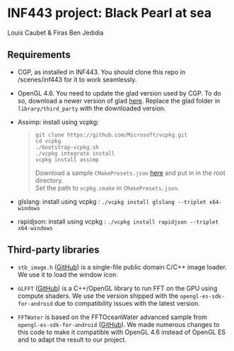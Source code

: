 # INF443 project: Black Pearl at sea

Louis Caubet & Firas Ben Jedidia

## Requirements

-   CGP, as installed in INF443. You should clone this repo in /scenes/inf443 for it to work seamlessly.

-   OpenGL 4.6. You need to update the glad version used by CGP. To do so, download a newer version of glad [here](https://stratus.binets.fr/s/iBSsXigDxtsJMjS).
    Replace the glad folder in `library/third_party` with the downloaded version.

-   Assimp: install using vcpkg:

    > ```
    > git clone https://github.com/Microsoft/vcpkg.git
    > cd vcpkg
    > ./bootstrap-vcpkg.sh
    > ./vcpkg integrate install
    > vcpkg install assimp
    > ```
    >
    > Download a sample `CMakePresets.json` [here](https://stratus.binets.fr/s/acZQrmKAqEAprDJ) and put in in the root directory. <br>
    > Set the path to `vcpkg.cmake` in `CMakePresets.json`.

-   glslang: install using vcpkg : `./vcpkg install glslang --triplet x64-windows`
-   rapidjson: install using vcpkg : `./vcpkg install rapidjson --triplet x64-windows`

## Third-party libraries

-   `stb_image.h` ([GitHub](https://github.com/nothings/stb)) is a single-file public domain C/C++ image loader. We use it to load the window icon.

-   `GLFFT` ([GitHub](https://github.com/Themaister/GLFFT)) is a C++/OpenGL library to run FFT on the GPU using compute shaders. We use the version shipped with the `opengl-es-sdk-for-android` due to compatibility issues with the latest version.

-   `FFTWater` is based on the FFTOceanWater advanced sample from `opengl-es-sdk-for-android` ([GitHub](https://github.com/ARM-software/opengl-es-sdk-for-android/tree/master/samples/advanced_samples/FFTOceanWater)). We made numerous changes to this code to make it compatible with OpenGL 4.6 instead of OpenGL ES and to adapt the result to our project.
